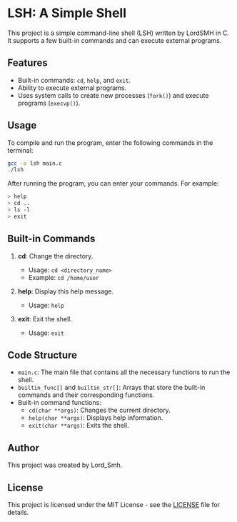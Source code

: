 # LSH: A Simple Shell

This project is a simple command-line shell (LSH) written by LordSMH in C. It supports a few built-in commands and can execute external programs.

## Features

- Built-in commands: `cd`, `help`, and `exit`.
- Ability to execute external programs.
- Uses system calls to create new processes (`fork()`) and execute programs (`execvp()`).

## Usage

To compile and run the program, enter the following commands in the terminal:

```sh
gcc -o lsh main.c
./lsh
```

After running the program, you can enter your commands. For example:

```sh
> help
> cd ..
> ls -l
> exit
```

## Built-in Commands

1. **cd**: Change the directory.
   - Usage: `cd <directory_name>`
   - Example: `cd /home/user`

2. **help**: Display this help message.
   - Usage: `help`

3. **exit**: Exit the shell.
   - Usage: `exit`

## Code Structure

- `main.c`: The main file that contains all the necessary functions to run the shell.
- `builtin_func[]` and `builtin_str[]`: Arrays that store the built-in commands and their corresponding functions.
- Built-in command functions:
  - `cd(char **args)`: Changes the current directory.
  - `help(char **args)`: Displays help information.
  - `exit(char **args)`: Exits the shell.

## Author

This project was created by Lord_Smh.

## License

This project is licensed under the MIT License - see the [LICENSE](LISENCE) file for details.
